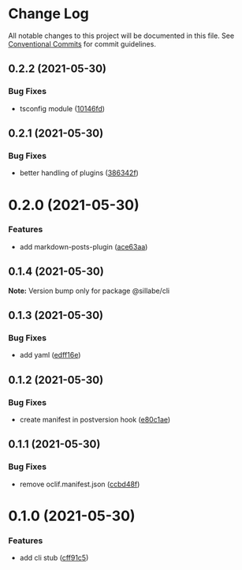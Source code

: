 # Change Log

All notable changes to this project will be documented in this file.
See [Conventional Commits](https://conventionalcommits.org) for commit guidelines.

## 0.2.2 (2021-05-30)


### Bug Fixes

* tsconfig module ([10146fd](https://github.com/sillabe/sillabe/commit/10146fd7d498f2b9e4355b76c1f0b9a4a73f6aac))





## 0.2.1 (2021-05-30)


### Bug Fixes

* better handling of plugins ([386342f](https://github.com/sillabe/sillabe/commit/386342f1d31c96fa0c8dc2cf03d3776aefef78d5))





# 0.2.0 (2021-05-30)


### Features

* add markdown-posts-plugin ([ace63aa](https://github.com/sillabe/sillabe/commit/ace63aa47e8f1779e31a9c786072d049663fbef9))





## 0.1.4 (2021-05-30)

**Note:** Version bump only for package @sillabe/cli





## 0.1.3 (2021-05-30)


### Bug Fixes

* add yaml ([edff16e](https://github.com/sillabe/sillabe/commit/edff16ea964156df818cd000b160a91f49e40b38))





## 0.1.2 (2021-05-30)


### Bug Fixes

* create manifest in postversion hook ([e80c1ae](https://github.com/sillabe/sillabe/commit/e80c1aeaefbdcd818e80effee78d3ca4554b5e83))





## 0.1.1 (2021-05-30)


### Bug Fixes

* remove oclif.manifest.json ([ccbd48f](https://github.com/sillabe/sillabe/commit/ccbd48f0155aacb1afb8de642cabddab0101bf47))





# 0.1.0 (2021-05-30)


### Features

* add cli stub ([cff91c5](https://github.com/sillabe/sillabe/commit/cff91c54dd2be340bead4c2993bb989aa66e9c7b))
